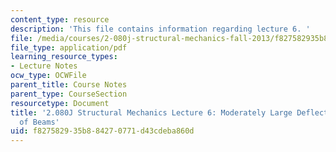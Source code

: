 ```yaml
---
content_type: resource
description: 'This file contains information regarding lecture 6. '
file: /media/courses/2-080j-structural-mechanics-fall-2013/f827582935b884270771d43cdeba860d_MIT2_080JF13_Lecture6.pdf
file_type: application/pdf
learning_resource_types:
- Lecture Notes
ocw_type: OCWFile
parent_title: Course Notes
parent_type: CourseSection
resourcetype: Document
title: '2.080J Structural Mechanics Lecture 6: Moderately Large Deflection Theory
  of Beams'
uid: f8275829-35b8-8427-0771-d43cdeba860d
---
```

